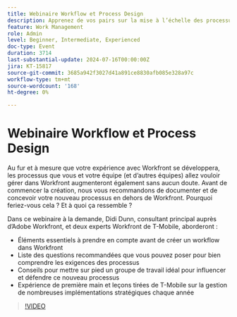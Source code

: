 ```yaml
---
title: Webinaire Workflow et Process Design
description: Apprenez de vos pairs sur la mise à l’échelle des processus dans Workfront. Découvrez pourquoi la documentation et la conception de workflows en dehors de Workfront sont essentielles et obtenez des conseils d’experts de T-Mobile dans notre webinaire à la demande.
feature: Work Management
role: Admin
level: Beginner, Intermediate, Experienced
doc-type: Event
duration: 3714
last-substantial-update: 2024-07-16T00:00:00Z
jira: KT-15817
source-git-commit: 3685a942f3027d41a891ce8830afb085e328a97c
workflow-type: tm+mt
source-wordcount: '168'
ht-degree: 0%

---
```



# Webinaire Workflow et Process Design

Au fur et à mesure que votre expérience avec Workfront se développera, les processus que vous et votre équipe (et d’autres équipes) allez vouloir gérer dans Workfront augmenteront également sans aucun doute. Avant de commencer la création, nous vous recommandons de documenter et de concevoir votre nouveau processus en dehors de Workfront. Pourquoi feriez-vous cela ? Et à quoi ça ressemble ?

Dans ce webinaire à la demande, Didi Dunn, consultant principal auprès d’Adobe Workfront, et deux experts Workfront de T-Mobile, aborderont :

* Éléments essentiels à prendre en compte avant de créer un workflow dans Workfront
* Liste des questions recommandées que vous pouvez poser pour bien comprendre les exigences des processus
* Conseils pour mettre sur pied un groupe de travail idéal pour influencer et défendre ce nouveau processus
* Expérience de première main et leçons tirées de T-Mobile sur la gestion de nombreuses implémentations stratégiques chaque année

>[!VIDEO](https://video.tv.adobe.com/v/3431011/?learn=on)
